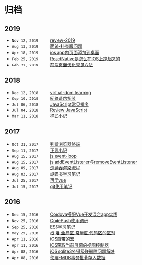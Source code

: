 # 归档

## 2019

- `Nov 12, 2019` <img width="30"/>  [review-2019](https://github.com/wayshon/review-2019)
- `Aug 13, 2019` <img width="30"/>  [面试-扑克牌问题](/2019/面试-扑克牌问题.html)
- `Apr 18, 2019` <img width="30"/>  [ios app内页面添加到桌面](/2019/ios-app内页面添加到桌面.html)
- `Feb 25, 2019` <img width="30"/>  [ReactNative是怎么在iOS上跑起来的](/2019/ReactNative是怎么在iOS上跑起来的.html)
- `Feb 22, 2019` <img width="30"/>  [前端页面优化常见方法](/2019/前端页面优化常见方法.html)

## 2018

- `Dec 12, 2018` <img width="30"/>  [virtual-dom learning](/2018/virtual-dom-learning.html)
- `Sep 10, 2018` <img width="30"/>  [网络请求相关](/2018/网络请求相关.html)
- `Jul 06, 2018` <img width="30"/>  [JavaScript常见排序](/2018/JavaScript常见排序.html)
- `Jul 04, 2018` <img width="30"/>  [Review JavaScript](/2018/Review_JavaScript.html)
- `Mar 11, 2018` <img width="30"/>  [样式小记](/2018/样式小记.html)

## 2017

- `Oct 31, 2017` <img width="30"/>  [判断浏览器终端](/2017/判断浏览器终端.html)
- `Sep 11, 2017` <img width="30"/>  [正则小记](/2017/正则小记.html)
- `Aug 15, 2017` <img width="30"/>  [js event-loop](/2017/js_event-loop.html)
- `Aug 15, 2017` <img width="30"/>  [js addEventListener与removeEventListener](/2017/js_addEventListener&removeEventListener.html)
- `Aug 09, 2017` <img width="30"/>  [浏览器渲染流程](/2017/浏览器渲染流程.html)
- `Aug 03, 2017` <img width="30"/>  [蝴蝶书学习笔记](/2017/蝴蝶书学习笔记.html)
- `Jul 25, 2017` <img width="30"/>  [再学vue](/2017/再学vue.html)
- `Jul 15, 2017` <img width="30"/>  [git使用笔记](/2017/git使用笔记.html)

## 2016 

- `Dec 15, 2016` <img width="30"/>  [Cordova搭配Vue开发混合app实践](/2016/Cordova搭配Vue开发混合app实践.html)
- `Nov 25, 2016` <img width="30"/>  [CodePush使用调研](/2016/CodePush使用调研.html)
- `Sep 25, 2016` <img width="30"/>  [ES6学习笔记](/2016/ES6学习笔记.html)
- `May 25, 2016` <img width="30"/>  [栈,堆,全局区,常量区,代码区的区别](/2016/栈,堆,全局区,常量区,代码区的区别.html)
- `Apr 11, 2016` <img width="30"/>  [iOS自带的宏](/2016/iOS自带的宏.html)
- `Apr 11, 2016` <img width="30"/>  [iOS获取当前屏幕的视图控制器](/2016/iOS获取当前屏幕的视图控制器.html)
- `Apr 08, 2016` <img width="30"/>  [iOS sqlite3外键级联删除问题解决](/2016/iOS-sqlite3外键级联删除问题解决.html)
- `Apr 08, 2016` <img width="30"/>  [使用FMDB事务批量存入数据](/2016/使用FMDB事务批量存入数据.html)